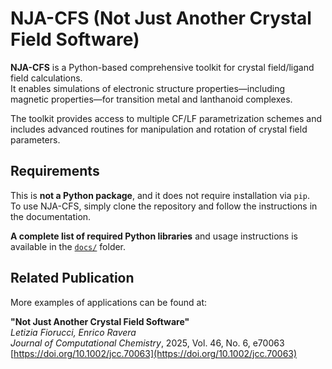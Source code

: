# NJA-CFS (Not Just Another Crystal Field Software)

**NJA-CFS** is a Python-based comprehensive toolkit for crystal field/ligand field calculations.  
It enables simulations of electronic structure properties—including magnetic properties—for transition metal and lanthanoid complexes.

The toolkit provides access to multiple CF/LF parametrization schemes and includes advanced routines for manipulation and rotation of crystal field parameters.

## Requirements

This is **not a Python package**, and it does not require installation via `pip`.  
To use NJA-CFS, simply clone the repository and follow the instructions in the documentation.

 **A complete list of required Python libraries** and usage instructions is available in the [`docs/`](./docs) folder.

## Related Publication

More examples of applications can be found at:

**"Not Just Another Crystal Field Software"**  
*Letizia Fiorucci, Enrico Ravera*  
*Journal of Computational Chemistry*, 2025, Vol. 46, No. 6, e70063  
[https://doi.org/10.1002/jcc.70063](https://doi.org/10.1002/jcc.70063)


